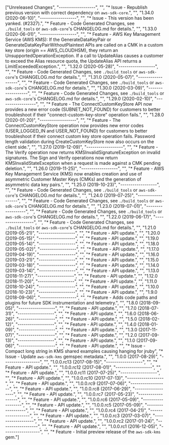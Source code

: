 ["Unreleased Changes", "------------------", "", "* Issue - Republish previous version with correct dependency on `aws-sdk-core`.", "", "1.34.0 (2020-06-10)", "------------------", "", "* Issue - This version has been yanked. (#2327).", "* Feature - Code Generated Changes, see `./build_tools` or `aws-sdk-core`'s CHANGELOG.md for details.", "", "1.33.0 (2020-06-01)", "------------------", "", "* Feature - AWS Key Management Service (AWS KMS): If the GenerateDataKeyPair or GenerateDataKeyPairWithoutPlaintext APIs are called on a CMK in a custom key store (origin == AWS_CLOUDHSM), they return an UnsupportedOperationException. If a call to UpdateAlias causes a customer to exceed the Alias resource quota, the UpdateAlias API returns a LimitExceededException.", "", "1.32.0 (2020-05-28)", "------------------", "", "* Feature - Code Generated Changes, see `./build_tools` or `aws-sdk-core`'s CHANGELOG.md for details.", "", "1.31.0 (2020-05-07)", "------------------", "", "* Feature - Code Generated Changes, see `./build_tools` or `aws-sdk-core`'s CHANGELOG.md for details.", "", "1.30.0 (2020-03-09)", "------------------", "", "* Feature - Code Generated Changes, see `./build_tools` or `aws-sdk-core`'s CHANGELOG.md for details.", "", "1.29.0 (2020-02-10)", "------------------", "", "* Feature - The ConnectCustomKeyStore API now provides a new error code (SUBNET_NOT_FOUND) for customers to better troubleshoot if their \"connect-custom-key-store\" operation fails.", "", "1.28.0 (2020-01-20)", "------------------", "", "* Feature - The ConnectCustomKeyStore operation now provides new error codes (USER_LOGGED_IN and USER_NOT_FOUND) for customers to better troubleshoot if their connect custom key store operation fails. Password length validation during CreateCustomKeyStore now also occurs on the client side.", "", "1.27.0 (2019-12-09)", "------------------", "", "* Feature - The Verify operation now returns KMSInvalidSignatureException on invalid signatures. The Sign and Verify operations now return KMSInvalidStateException when a request is made against a CMK pending deletion.", "", "1.26.0 (2019-11-25)", "------------------", "", "* Feature - AWS Key Management Service (KMS) now enables creation and use of asymmetric Customer Master Keys (CMKs) and the generation of asymmetric data key pairs.", "", "1.25.0 (2019-10-23)", "------------------", "", "* Feature - Code Generated Changes, see `./build_tools` or `aws-sdk-core`'s CHANGELOG.md for details.", "", "1.24.0 (2019-07-25)", "------------------", "", "* Feature - Code Generated Changes, see `./build_tools` or `aws-sdk-core`'s CHANGELOG.md for details.", "", "1.23.0 (2019-07-01)", "------------------", "", "* Feature - Code Generated Changes, see `./build_tools` or `aws-sdk-core`'s CHANGELOG.md for details.", "", "1.22.0 (2019-06-17)", "------------------", "", "* Feature - Code Generated Changes, see `./build_tools` or `aws-sdk-core`'s CHANGELOG.md for details.", "", "1.21.0 (2019-05-21)", "------------------", "", "* Feature - API update.", "", "1.20.0 (2019-05-15)", "------------------", "", "* Feature - API update.", "", "1.19.0 (2019-05-14)", "------------------", "", "* Feature - API update.", "", "1.18.0 (2019-05-02)", "------------------", "", "* Feature - API update.", "", "1.17.0 (2019-04-19)", "------------------", "", "* Feature - API update.", "", "1.16.0 (2019-03-21)", "------------------", "", "* Feature - API update.", "", "1.15.0 (2019-03-18)", "------------------", "", "* Feature - API update.", "", "1.14.0 (2019-03-14)", "------------------", "", "* Feature - API update.", "", "1.13.0 (2018-11-27)", "------------------", "", "* Feature - API update.", "", "1.12.0 (2018-11-20)", "------------------", "", "* Feature - API update.", "", "1.11.0 (2018-10-24)", "------------------", "", "* Feature - API update.", "", "1.10.0 (2018-10-23)", "------------------", "", "* Feature - API update.", "", "1.9.0 (2018-09-06)", "------------------", "", "* Feature - Adds code paths and plugins for future SDK instrumentation and telemetry.", "", "1.8.0 (2018-09-05)", "------------------", "", "* Feature - API update.", "", "1.7.0 (2018-07-31)", "------------------", "", "* Feature - API update.", "", "1.6.0 (2018-06-26)", "------------------", "", "* Feature - API update.", "", "1.5.0 (2018-02-12)", "------------------", "", "* Feature - API update.", "", "1.4.0 (2018-01-09)", "------------------", "", "* Feature - API update.", "", "1.3.0 (2017-11-07)", "------------------", "", "* Feature - API update.", "", "1.2.0 (2017-09-13)", "------------------", "", "* Feature - API update.", "", "1.1.0 (2017-09-06)", "------------------", "", "* Feature - API update.", "", "* Issue - Compact long string in KMS shared examples causing hanging for jruby", "* Issue - Update `aws-sdk-kms` gemspec metadata.", "", "1.0.0 (2017-08-29)", "------------------", "", "1.0.0.rc13 (2017-08-15)", "------------------", "", "* Feature - API update.", "", "1.0.0.rc12 (2017-08-01)", "------------------", "", "* Feature - API update.", "", "1.0.0.rc11 (2017-07-25)", "------------------", "", "* Feature - API update.", "", "1.0.0.rc10 (2017-07-13)", "------------------", "", "* Feature - API update.", "", "1.0.0.rc9 (2017-07-06)", "------------------", "", "* Feature - API update.", "", "1.0.0.rc8 (2017-06-29)", "------------------", "", "* Feature - API update.", "", "1.0.0.rc7 (2017-05-23)", "------------------", "", "* Feature - API update.", "", "1.0.0.rc6 (2017-05-09)", "------------------", "", "* Feature - API update.", "", "1.0.0.rc5 (2017-05-09)", "------------------", "", "* Feature - API update.", "", "1.0.0.rc4 (2017-04-21)", "------------------", "", "* Feature - API update.", "", "1.0.0.rc3 (2017-03-07)", "------------------", "", "* Feature - API update.", "", "1.0.0.rc2 (2017-01-24)", "------------------", "", "* Feature - API update.", "", "1.0.0.rc1 (2016-12-05)", "------------------", "", "* Feature - Initial preview release of the `aws-sdk-kms` gem."]